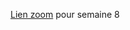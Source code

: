 [Lien zoom](https://umontreal.zoom.us/j/81632913237?pwd=n7t3NRyVslHy3S6rm4a4nH1QDvAYQW.1) pour semaine 8
